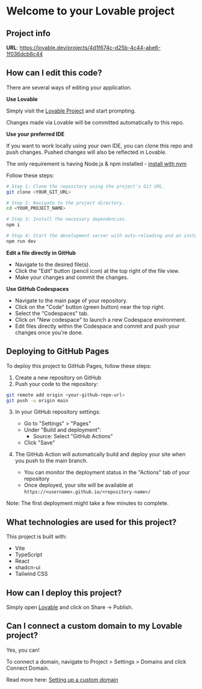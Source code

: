 # Welcome to your Lovable project

## Project info

**URL**: https://lovable.dev/projects/4d1f674c-d25b-4c44-abe6-1f036dcb6c44

## How can I edit this code?

There are several ways of editing your application.

**Use Lovable**

Simply visit the [Lovable Project](https://lovable.dev/projects/4d1f674c-d25b-4c44-abe6-1f036dcb6c44) and start prompting.

Changes made via Lovable will be committed automatically to this repo.

**Use your preferred IDE**

If you want to work locally using your own IDE, you can clone this repo and push changes. Pushed changes will also be reflected in Lovable.

The only requirement is having Node.js & npm installed - [install with nvm](https://github.com/nvm-sh/nvm#installing-and-updating)

Follow these steps:

```sh
# Step 1: Clone the repository using the project's Git URL.
git clone <YOUR_GIT_URL>

# Step 2: Navigate to the project directory.
cd <YOUR_PROJECT_NAME>

# Step 3: Install the necessary dependencies.
npm i

# Step 4: Start the development server with auto-reloading and an instant preview.
npm run dev
```

**Edit a file directly in GitHub**

- Navigate to the desired file(s).
- Click the "Edit" button (pencil icon) at the top right of the file view.
- Make your changes and commit the changes.

**Use GitHub Codespaces**

- Navigate to the main page of your repository.
- Click on the "Code" button (green button) near the top right.
- Select the "Codespaces" tab.
- Click on "New codespace" to launch a new Codespace environment.
- Edit files directly within the Codespace and commit and push your changes once you're done.

## Deploying to GitHub Pages

To deploy this project to GitHub Pages, follow these steps:

1. Create a new repository on GitHub
2. Push your code to the repository:
```sh
git remote add origin <your-github-repo-url>
git push -u origin main
```

3. In your GitHub repository settings:
   - Go to "Settings" > "Pages"
   - Under "Build and deployment":
     - Source: Select "GitHub Actions"
   - Click "Save"

4. The GitHub Action will automatically build and deploy your site when you push to the main branch.
   - You can monitor the deployment status in the "Actions" tab of your repository
   - Once deployed, your site will be available at `https://<username>.github.io/<repository-name>/`

Note: The first deployment might take a few minutes to complete.

## What technologies are used for this project?

This project is built with:

- Vite
- TypeScript
- React
- shadcn-ui
- Tailwind CSS

## How can I deploy this project?

Simply open [Lovable](https://lovable.dev/projects/4d1f674c-d25b-4c44-abe6-1f036dcb6c44) and click on Share -> Publish.

## Can I connect a custom domain to my Lovable project?

Yes, you can!

To connect a domain, navigate to Project > Settings > Domains and click Connect Domain.

Read more here: [Setting up a custom domain](https://docs.lovable.dev/tips-tricks/custom-domain#step-by-step-guide)
